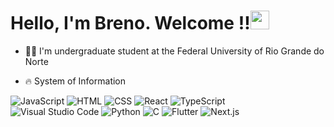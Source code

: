 
<h1 align="left">Hello, I'm Breno. Welcome !!<img src="https://raw.githubusercontent.com/kaueMarques/kaueMarques/master/hi.gif" height="30px"></h1>

- 👨‍💻 I'm undergraduate student at the Federal University of Rio Grande do Norte

- 🔥 System of Information

![JavaScript](https://img.shields.io/badge/JavaScript-000000?style=for-the-badge&logo=JavaScript&logoColor=white)
![HTML](https://img.shields.io/badge/HTML-000000?style=for-the-badge&logo=HTML5&logoColor=white)
![CSS](https://img.shields.io/badge/CSS-000000?style=for-the-badge&logo=CSS3&logoColor=white)
![React](https://img.shields.io/badge/React-000000?style=for-the-badge&logo=React&logoColor=white)
![TypeScript](https://img.shields.io/badge/TypeScript-000000?style=for-the-badge&logo=TypeScript&logoColor=white)
<br>
![Visual Studio Code](https://img.shields.io/badge/VisualStudioCode-000000?style=for-the-badge&logo=VisualStudioCode&logoColor=white)
![Python](https://img.shields.io/badge/python-000000?style=for-the-badge&logo=python&logoColor=white)
![C](https://img.shields.io/badge/c-000000?style=for-the-badge&logo=c&logoColor=white)
![Flutter](https://img.shields.io/badge/flutter-000000?style=for-the-badge&logo=flutter&logoColor=white)
![Next.js](https://img.shields.io/badge/next.js-000000?style=for-the-badge&logo=nextdotjs&logoColor=white)
